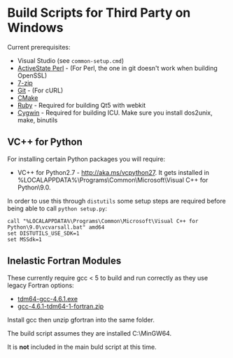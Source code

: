 Build Scripts for Third Party on Windows
========================================

Current prerequisites:

* Visual Studio (see `common-setup.cmd`)
* [ActiveState Perl](http://www.activestate.com/activeperl) - (For Perl, the one in git doesn't work when building OpenSSL)
* [7-zip](http://www.7-zip.org/)
* [Git](https://git-scm.com/downloads) - (For cURL)
* [CMake](http://www.cmake.org)
* [Ruby](https://rubyinstaller.org/downloads/) - Required for building Qt5 with webkit
* [Cygwin](https://www.cygwin.com/) - Required for building ICU. Make sure you install dos2unix, make, binutils


VC++ for Python
---------------

For installing certain Python packages you will require:

* VC++ for Python2.7 - http://aka.ms/vcpython27. It gets installed in %LOCALAPPDATA%\Programs\Common\Microsoft\Visual C++ for Python\9.0.

In order to use this through `distutils` some setup steps are required before being able to call `python setup.py`:

```
call "%LOCALAPPDATA%\Programs\Common\Microsoft\Visual C++ for Python\9.0\vcvarsall.bat" amd64
set DISTUTILS_USE_SDK=1
set MSSdk=1
```

Inelastic Fortran Modules
-------------------------

These currently require gcc < 5 to build and run correctly as they use legacy Fortran options:

* [tdm64-gcc-4.6.1.exe](https://sourceforge.net/projects/tdm-gcc/files/TDM-GCC%20Installer/Previous/1.1006.0/tdm64-gcc-4.6.1.exe/download)
* [gcc-4.6.1-tdm64-1-fortran.zip](https://sourceforge.net/projects/tdm-gcc/files/TDM-GCC%20Old%20Releases/TDM-GCC%204.6%20series/4.6.1-tdm64-1/gcc-4.6.1-tdm64-1-fortran.zip/download)

Install gcc then unzip gfortran into the same folder.

The build script assumes they are installed C:\MinGW64.

It is **not** included in the main buld script at this time.
